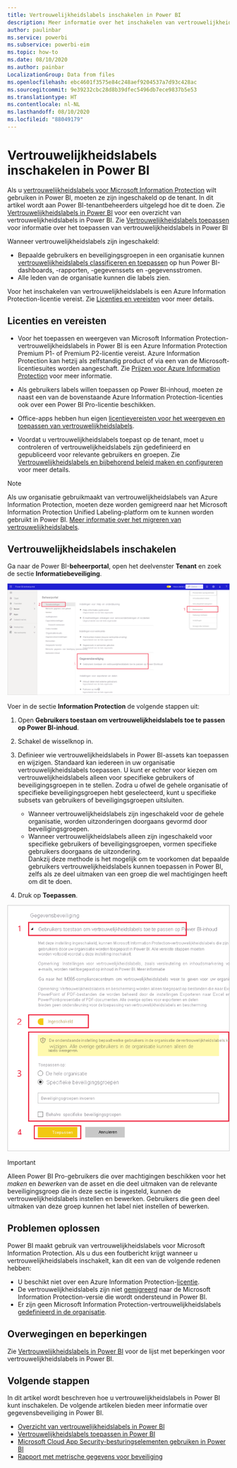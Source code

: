 ```yaml
---
title: Vertrouwelijkheidslabels inschakelen in Power BI
description: Meer informatie over het inschakelen van vertrouwelijkheidslabels in Power BI
author: paulinbar
ms.service: powerbi
ms.subservice: powerbi-eim
ms.topic: how-to
ms.date: 08/10/2020
ms.author: painbar
LocalizationGroup: Data from files
ms.openlocfilehash: ebc4601f3575e84c248aef9204537a7d93c428ac
ms.sourcegitcommit: 9e39232cbc28d8b39dfec5496db7ece9837b5e53
ms.translationtype: HT
ms.contentlocale: nl-NL
ms.lasthandoff: 08/10/2020
ms.locfileid: "88049179"
---
```

# <a name="enable-sensitivity-labels-in-power-bi"></a>Vertrouwelijkheidslabels inschakelen in Power BI

Als u [vertrouwelijkheidslabels voor Microsoft Information Protection](https://docs.microsoft.com/microsoft-365/compliance/sensitivity-labels) wilt gebruiken in Power BI, moeten ze zijn ingeschakeld op de tenant. In dit artikel wordt aan Power BI-tenantbeheerders uitgelegd hoe dit te doen. Zie [Vertrouwelijkheidslabels in Power BI](service-security-sensitivity-label-overview.md) voor een overzicht van vertrouwelijkheidslabels in Power BI. Zie [Vertrouwelijkheidslabels toepassen](./service-security-apply-data-sensitivity-labels.md) voor informatie over het toepassen van vertrouwelijkheidslabels in Power BI 

Wanneer vertrouwelijkheidslabels zijn ingeschakeld:

* Bepaalde gebruikers en beveiligingsgroepen in een organisatie kunnen [vertrouwelijkheidslabels classificeren en toepassen](./service-security-apply-data-sensitivity-labels.md) op hun Power BI-dashboards, -rapporten, -gegevenssets en -gegevensstromen.
* Alle leden van de organisatie kunnen die labels zien.

Voor het inschakelen van vertrouwelijkheidslabels is een Azure Information Protection-licentie vereist. Zie [Licenties en vereisten](#licensing-and-requirements) voor meer details.

## <a name="licensing-and-requirements"></a>Licenties en vereisten

* Voor het toepassen en weergeven van Microsoft Information Protection-vertrouwelijkheidslabels in Power BI is een Azure Information Protection Premium P1- of Premium P2-licentie vereist. Azure Information Protection kan hetzij als zelfstandig product of via een van de Microsoft-licentiesuites worden aangeschaft. Zie [Prijzen voor Azure Information Protection](https://azure.microsoft.com/pricing/details/information-protection/) voor meer informatie.

* Als gebruikers labels willen toepassen op Power BI-inhoud, moeten ze naast een van de bovenstaande Azure Information Protection-licenties ook over een Power BI Pro-licentie beschikken.

* Office-apps hebben hun eigen [licentievereisten voor het weergeven en toepassen van vertrouwelijkheidslabels]( https://docs.microsoft.com/microsoft-365/compliance/get-started-with-sensitivity-labels#subscription-and-licensing-requirements-for-sensitivity-labels ).

* Voordat u vertrouwelijkheidslabels toepast op de tenant, moet u controleren of vertrouwelijkheidslabels zijn gedefinieerd en gepubliceerd voor relevante gebruikers en groepen. Zie [Vertrouwelijkheidslabels en bijbehorend beleid maken en configureren](https://docs.microsoft.com/microsoft-365/compliance/create-sensitivity-labels?view=o365-worldwide) voor meer details.

>[!NOTE]
> Als uw organisatie gebruikmaakt van vertrouwelijkheidslabels van Azure Information Protection, moeten deze worden gemigreerd naar het Microsoft Information Protection Unified Labeling-platform om te kunnen worden gebruikt in Power BI. [Meer informatie over het migreren van vertrouwelijkheidslabels](https://docs.microsoft.com/azure/information-protection/configure-policy-migrate-labels).

## <a name="enable-sensitivity-labels"></a>Vertrouwelijkheidslabels inschakelen

Ga naar de Power BI-**beheerportal**, open het deelvenster **Tenant** en zoek de sectie **Informatiebeveiliging**.

![De sectie Information Protection zoeken](media/service-security-enable-data-sensitivity-labels/enable-data-sensitivity-labels-01.png)

Voer in de sectie **Information Protection** de volgende stappen uit:
1. Open **Gebruikers toestaan om vertrouwelijkheidslabels toe te passen op Power BI-inhoud**.
1. Schakel de wisselknop in.
1. Definieer wie vertrouwelijkheidslabels in Power BI-assets kan toepassen en wijzigen. Standaard kan iedereen in uw organisatie vertrouwelijkheidslabels toepassen. U kunt er echter voor kiezen om vertrouwelijkheidslabels alleen voor specifieke gebruikers of beveiligingsgroepen in te stellen. Zodra u ofwel de gehele organisatie of specifieke beveiligingsgroepen hebt geselecteerd, kunt u specifieke subsets van gebruikers of beveiligingsgroepen uitsluiten.
   
   * Wanneer vertrouwelijkheidslabels zijn ingeschakeld voor de gehele organisatie, worden uitzonderingen doorgaans gevormd door beveiligingsgroepen.
   * Wanneer vertrouwelijkheidslabels alleen zijn ingeschakeld voor specifieke gebruikers of beveiligingsgroepen, vormen specifieke gebruikers doorgaans de uitzondering.  
    Dankzij deze methode is het mogelijk om te voorkomen dat bepaalde gebruikers vertrouwelijkheidslabels kunnen toepassen in Power BI, zelfs als ze deel uitmaken van een groep die wel machtigingen heeft om dit te doen.

1. Druk op **Toepassen**.

![Vertrouwelijkheidslabels inschakelen](media/service-security-enable-data-sensitivity-labels/enable-data-sensitivity-labels-02.png)

> [!IMPORTANT]
> Alleen Power BI Pro-gebruikers die over machtigingen beschikken voor het *maken*  en *bewerken* van de asset en die deel uitmaken van de relevante beveiligingsgroep die in deze sectie is ingesteld, kunnen de vertrouwelijkheidslabels instellen en bewerken. Gebruikers die geen deel uitmaken van deze groep kunnen het label niet instellen of bewerken.  

## <a name="troubleshooting"></a>Problemen oplossen

Power BI maakt gebruik van vertrouwelijkheidslabels voor Microsoft Information Protection. Als u dus een foutbericht krijgt wanneer u vertrouwelijkheidslabels inschakelt, kan dit een van de volgende redenen hebben:

* U beschikt niet over een Azure Information Protection-[licentie](#licensing-and-requirements).
* De vertrouwelijkheidslabels zijn niet [gemigreerd](#enable-sensitivity-labels) naar de Microsoft Information Protection-versie die wordt ondersteund in Power BI.
* Er zijn geen Microsoft Information Protection-vertrouwelijkheidslabels [gedefinieerd in de organisatie](#enable-sensitivity-labels).

## <a name="considerations-and-limitations"></a>Overwegingen en beperkingen

Zie [Vertrouwelijkheidslabels in Power BI](service-security-sensitivity-label-overview.md#limitations) voor de lijst met beperkingen voor vertrouwelijkheidslabels in Power BI.

## <a name="next-steps"></a>Volgende stappen

In dit artikel wordt beschreven hoe u vertrouwelijkheidslabels in Power BI kunt inschakelen. De volgende artikelen bieden meer informatie over gegevensbeveiliging in Power BI. 

* [Overzicht van vertrouwelijkheidslabels in Power BI](service-security-sensitivity-label-overview.md)
* [Vertrouwelijkheidslabels toepassen in Power BI](../collaborate-share/service-security-apply-data-sensitivity-labels.md)
* [Microsoft Cloud App Security-besturingselementen gebruiken in Power BI](service-security-using-microsoft-cloud-app-security-controls.md)
* [Rapport met metrische gegevens voor beveiliging](service-security-data-protection-metrics-report.md)